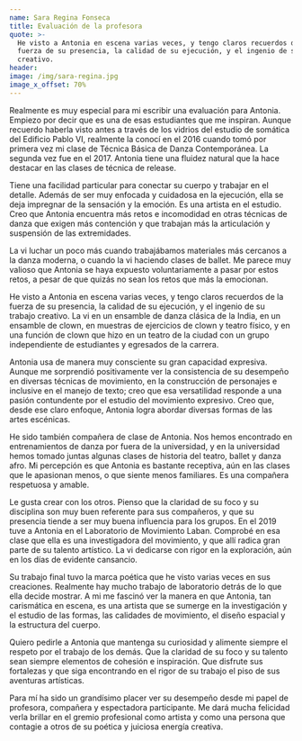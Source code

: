 ```yaml
---
name: Sara Regina Fonseca
title: Evaluación de la profesora
quote: >-
  He visto a Antonia en escena varias veces, y tengo claros recuerdos de la
  fuerza de su presencia, la calidad de su ejecución, y el ingenio de su trabajo
  creativo.
header:
image: /img/sara-regina.jpg
image_x_offset: 70%
---
```


Realmente es muy especial para mi escribir una evaluaci&oacute;n para Antonia. Empiezo por decir que es una de esas estudiantes que me inspiran. Aunque recuerdo haberla visto antes a trav&eacute;s de los vidrios del estudio de som&aacute;tica del Edificio Pablo VI, realmente la conoc&iacute; en el 2016 cuando tom&oacute; por primera vez mi clase de T&eacute;cnica B&aacute;sica de Danza Contempor&aacute;nea. La segunda vez fue en el 2017. Antonia tiene una fluidez natural que la hace destacar en las clases de t&eacute;cnica de release.&nbsp;

Tiene una facilidad particular para conectar su cuerpo y trabajar en el detalle. Adem&aacute;s de ser muy enfocada y cuidadosa en la ejecuci&oacute;n, ella se deja impregnar de la sensaci&oacute;n y la emoci&oacute;n. Es una artista en el estudio. Creo que Antonia encuentra m&aacute;s retos e incomodidad en otras t&eacute;cnicas de danza que exigen m&aacute;s contenci&oacute;n y que trabajan m&aacute;s la articulaci&oacute;n y suspensi&oacute;n de las extremidades.

La vi luchar un poco m&aacute;s cuando trabaj&aacute;bamos materiales m&aacute;s cercanos a la danza moderna, o cuando la vi haciendo clases de ballet. Me parece muy valioso que Antonia se haya expuesto voluntariamente a pasar por estos retos, a pesar de que quiz&aacute;s no sean los retos que m&aacute;s la emocionan.

He visto a Antonia en escena varias veces, y tengo claros recuerdos de la fuerza de su presencia, la calidad de su ejecuci&oacute;n, y el ingenio de su trabajo creativo. La vi en un ensamble de danza cl&aacute;sica de la India, en un ensamble de clown, en muestras de ejercicios de clown y teatro f&iacute;sico, y en una funci&oacute;n de clown que hizo en un teatro de la ciudad con un grupo independiente de estudiantes y egresados de la carrera.&nbsp;

Antonia usa de manera muy consciente su gran capacidad expresiva. Aunque me sorprendi&oacute; positivamente ver la consistencia de su desempe&ntilde;o en diversas t&eacute;cnicas de movimiento, en la construcci&oacute;n de personajes e inclusive en el manejo de texto; creo que esa versatilidad responde a una pasi&oacute;n contundente por el estudio del movimiento expresivo. Creo que, desde ese claro enfoque, Antonia logra abordar diversas formas de las artes esc&eacute;nicas.&nbsp;

He sido tambi&eacute;n compa&ntilde;era de clase de Antonia. Nos hemos encontrado en entrenamientos de danza por fuera de la universidad, y en la universidad hemos tomado juntas algunas clases de historia del teatro, ballet y danza afro. Mi percepci&oacute;n es que Antonia es bastante receptiva, a&uacute;n en las clases que le apasionan menos, o que siente menos familiares. Es una compa&ntilde;era respetuosa y amable.&nbsp;

Le gusta crear con los otros. Pienso que la claridad de su foco y su disciplina son muy buen referente para sus compa&ntilde;eros, y que su presencia tiende a ser muy buena influencia para los grupos. En el 2019 tuve a Antonia en el Laboratorio de Movimiento Laban. Comprob&eacute; en esa clase que ella es una investigadora del movimiento, y que all&iacute; radica gran parte de su talento art&iacute;stico. La vi dedicarse con rigor en la exploraci&oacute;n, a&uacute;n en los d&iacute;as de evidente cansancio.&nbsp;

Su trabajo final tuvo la marca po&eacute;tica que he visto varias veces en sus creaciones. Realmente hay mucho trabajo de laboratorio detr&aacute;s de lo que ella decide mostrar. A mi me fascin&oacute; ver la manera en que Antonia, tan carism&aacute;tica en escena, es una artista que se sumerge en la investigaci&oacute;n y el estudio de las formas, las calidades de movimiento, el dise&ntilde;o espacial y la estructura del cuerpo.&nbsp;

Quiero pedirle a Antonia que mantenga su curiosidad y alimente siempre el respeto por el trabajo de los dem&aacute;s. Que la claridad de su foco y su talento sean siempre elementos de cohesi&oacute;n e inspiraci&oacute;n. Que disfrute sus fortalezas y que siga encontrando en el rigor de su trabajo el piso de sus aventuras art&iacute;sticas.&nbsp;

Para m&iacute; ha sido un grand&iacute;simo placer ver su desempe&ntilde;o desde mi papel de profesora, compa&ntilde;era y espectadora participante. Me dar&aacute; mucha felicidad verla brillar en el gremio profesional como artista y como una persona que contagie a otros de su po&eacute;tica y juiciosa energ&iacute;a creativa.